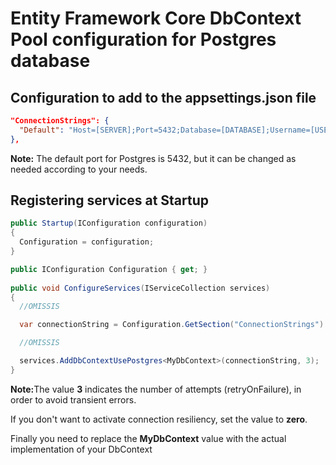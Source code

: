 # Entity Framework Core DbContext Pool configuration for Postgres database


## Configuration to add to the appsettings.json file

```json
"ConnectionStrings": {
  "Default": "Host=[SERVER];Port=5432;Database=[DATABASE];Username=[USERNAME];Password=[PASSWORD]"
},
```

<b>Note:</b> The default port for Postgres is 5432, but it can be changed as needed according to your needs.


## Registering services at Startup

```csharp
public Startup(IConfiguration configuration)
{
  Configuration = configuration;
}

public IConfiguration Configuration { get; }
	
public void ConfigureServices(IServiceCollection services)
{
  //OMISSIS

  var connectionString = Configuration.GetSection("ConnectionStrings").GetValue<string>("Default");

  //OMISSIS

  services.AddDbContextUsePostgres<MyDbContext>(connectionString, 3);
}
```

<b>Note:</b>The value <b>3</b> indicates the number of attempts (retryOnFailure), in order to avoid transient errors.

If you don't want to activate connection resiliency, set the value to <b>zero</b>.

Finally you need to replace the <b>MyDbContext</b> value with the actual implementation of your DbContext